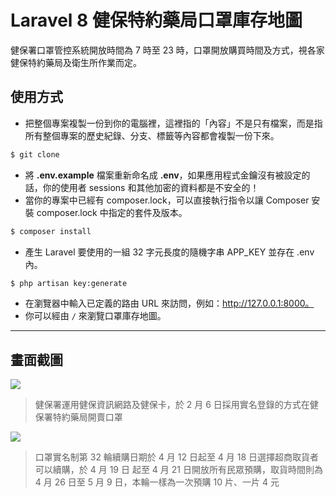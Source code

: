 # Laravel 8 健保特約藥局口罩庫存地圖

健保署口罩管控系統開放時間為 7 時至 23 時，口罩開放購買時間及方式，視各家健保特約藥局及衛生所作業而定。

## 使用方式
- 把整個專案複製一份到你的電腦裡，這裡指的「內容」不是只有檔案，而是指所有整個專案的歷史紀錄、分支、標籤等內容都會複製一份下來。
```sh
$ git clone
```
- 將 __.env.example__ 檔案重新命名成 __.env__，如果應用程式金鑰沒有被設定的話，你的使用者 sessions 和其他加密的資料都是不安全的！
- 當你的專案中已經有 composer.lock，可以直接執行指令以讓 Composer 安裝 composer.lock 中指定的套件及版本。
```sh
$ composer install
```
- 產生 Laravel 要使用的一組 32 字元長度的隨機字串 APP_KEY 並存在 .env 內。
```sh
$ php artisan key:generate
```
- 在瀏覽器中輸入已定義的路由 URL 來訪問，例如：http://127.0.0.1:8000。
- 你可以經由 `/` 來瀏覽口罩庫存地圖。

----

## 畫面截圖
![](https://i.imgur.com/Hgd0TH6.png)
> 健保署運用健保資訊網路及健保卡，於 2 月 6 日採用實名登錄的方式在健保署特約藥局開賣口罩

![](https://i.imgur.com/WRZXpyi.png)
> 口罩實名制第 32 輪續購日期於 4 月 12 日起至 4 月 18 日選擇超商取貨者可以續購，於 4 月 19 日 起至 4 月 21 日開放所有民眾預購，取貨時間則為 4 月 26 日至 5 月 9 日，本輪一樣為一次預購 10 片、一片 4 元